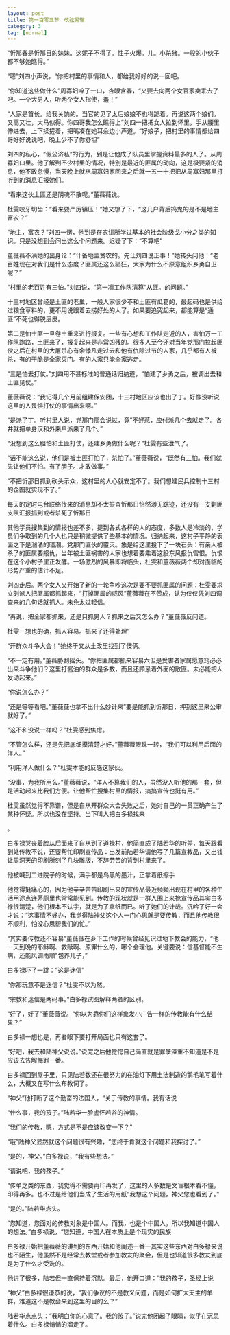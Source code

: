 ```yaml
---
layout: post
title: 第一百零五节　改弦易辙
category: 3
tag: [normal]
---
```


“忻那春是忻那日的妹妹。这妮子不得了。性子火爆。儿。小杀猪。一般的小伙子都不够她瞧得。”

“嗯”刘四小声说，“你把村里的事情和人，都给我好好的说一回吧。

“你知道这些做什么”周寡妇啐了一口，杏眼含春，“又要去向两个女官家卖乖去了吧。一个大男人，听两个女人指使，羞！”

“人家是首长。给我关饷的。当官的见了太后娘娘不也得跪着。再说这两个娘们。又高又壮，大马似得。你四哥我怎么瞧得上”刘四一把把女人拉到怀里，手从腰里伸进去，上下揉搓着，把嘴凑在她耳朵边小声道。“好娘子，把村里的事情都给四哥好好说说吧，晚上少不了你舒坦”

刘四的私心，“假公济私”的行为，到是让他成了队员里掌握资料最多的人了。从周寡妇口里。他了解到不少村里的情况，特别是最近的匪属的动向，这是极要紧的消息，他不敢怠慢，当天晚上就从周寡妇家回来之后就一五一十把把从周寡妇那里打听到的消息汇报她们。

“看来这伙土匪还是阴魂不散呢。”董薇薇说。

杜雯咬牙切齿：“看来要严厉镇压！”她又想了下，“这几户背后捣鬼的是不是地主富农？”

“地主，富农？”刘四一愣，他到是在农讲所学过基本的社会阶级戈小分之类的知识。只是没想到会问出这么个问题来。迟疑了下：“不算吧”

董薇薇不满她的出身论：“什备地主贫农的。先让刘四说正事！”她转头问他：“老百姓现在对我们是什么态度？匪属还这么猖狂，大家为什么不原意组织乡勇自卫呢？”

“村里的老百姓有三怕。”刘四说，“第一凛工作队清算“从匪。的问题。”

十三村地区曾经是土匪的老巢，一般人家很少不和土匪有瓜葛的，最起码也是供给过粮食草料的，更不用说跟着去捞好处的人了。如果要追究起来，都能算是“通匪”不死也得脱层皮。

第二是怕土匪一旦卷土重来进行报复。一些有心想和工作队走近的人，害怕万一工作队跑路，土匪来了，报复起来是非常凶残的。很多人至今还对当年党那门拉起匪伙之后在村里的大屠杀心有余悸凡走过去和他有仇隙过节的人家，几乎都有人被杀，有的干脆是全家灭门。有的人家只能全家逃走。

“三是怕去打仗。”刘四用不甚标准的普通话归纳道，“怕建了乡勇之后，被调出去和土匪见仗。”

董薇薇说：“我记得几个月前组建保安团，十三村地区应该也出了丁。好像没听说这里的人畏惧打仗的事情出来啊。”

“是派了丁。听村里人说，党那门那会说过，竟”不好惹，应付派几个去就走了。各井就把单身汉和外来户派来了几个。”

“没想到这么胆怕和土匪打仗，还建乡勇做什么呢？”杜雯有些泄气了。

“话不能这么说，他们是被土匪打怕了，杀怕了。”董薇薇说，“既然有三怕。我们就先让他们不怕。有了胆子。才敢做事。”

“不把忻那日抓到砍头示众，这村里的人心就安定不了。我们想建民兵控制十三村的企图就实现不了。”

每天的定时电台联络传来的消息却不太振奋忻那日怡然渺无踪迹，还没有一支剿匪支队汇报抓到或者杀死了忻那日

其他学员搜集到的情报也差不多，提到各式各样的人的态度，多数人是冷淡的，学员们争取到的几个人也只是稍微提供了些基本的情况。归纳起来，这村子平静的表面之下是汹涌的暗潮。党那门匪伙的覆灭。象是给这里投下了一块石头：有亲人被杀了的匪属要报仇，当年被土匪祸害的人家也想着要乘着这股东风报仇雪恨。仇恨在这个小村子里正发酵。一场激烈的风暴即将临头，杜雯和董薇薇两个却对面临的形势严重的估计不足。

刘四走后。两个女人又开始了新的一轮争吵这次是要不要抓匪属的问题：杜雯要求立刻派人把匪属都抓起来，“打掉匪属的威风”董薇薇在不赞成，认为仅仅凭刘四调查来的几句话就抓人。未免太过轻信。

“再说，把全家都抓来，还是只抓男人？抓来之后又怎么办？”董薇薇反问道。

杜雯一想也的确，抓人容易。抓来了还得处理”

“开群众斗争大会！”她终于又从土改里找到了伎俩。

“不一定有用。”董薇胁刮摇头。“你把匪属都抓来容易六但是受害者家属愿意窍必必出来斗争他们？这里打酱油的群众是多数，而且还顾忌着外面的散匪。未必能把人发动起来。”

“你说怎么办？”

“还是等等看吧。”董薇薇也拿不出什么妙计来”要是能抓到忻那日，押到这里来公审就好了。”

“这不和没说一样吗？”杜雯感到焦虑。

“不管怎么样，还是先把底细摸清楚才好。”董薇薇眼珠一转，“我们可以利用后面的洋人。”

“利用洋人做什么？”杜雯本能的反感这家伙。

“没事，为我所用么。”董薇薇说，“洋人不算我们的人，虽然没人听他的那一套，但是活动起来比我们方便。让他帮忙搜集村里的情报，搞搞宣传也挺有用。”

杜雯虽然觉得不靠谱，但是自从开群众大会失败之后，她对自己的一贯正确产生了某种怀疑。所以也没在坚持。当下叫人把白多禄找来

。

白多禄哭丧着脸从后面来了自从到了道禄村，他简直成了陆若华的听差，每天跟看到处传教不说，还要帮忙印刷宣传品：出发前陆若华请他写了几篇宣教品，又出钱让周洞天的印刷所刻了几块雕版，不辞劳苦的背到村里来了。

他被喊到二进院子的时候，满手都是乌黑的墨汁，正拿着纸擦手

他觉得挺痛心的，因为他辛辛苦苦印刷出来的宣传品最近频频出现在村里的各种生活用途点连茅厕里也常常能见到。传教的现状就是一群人围上来抢宣传品其实白多禄很清楚，他们根本不认字，就是为了拿纸而已。听了她们的计哉。沉吟了好一会才说：“这事情不好办，我觉得陆神父这个人一门心思就是要传教，而且他传教很不顺利，怕没心思帮我们的忙。”

“其实要传教还不容易”董薇薇在乡下工作的时候曾经见识过地下教会的能力，“他一天到晚的耶稣啊、救赎啊、原罪什么的，哪个会理他。关键要说：信基督能不生病，还能风调雨顺"包养儿子，”

白多禄吓了一跳：“这是迷信”

“你那玩意不是迷信？”杜雯不以为然。

“宗教和迷信是两码事。”白多禄试图解释两者的区别。

“好了，好了”董薇薇说。“你以为靠你们这样象发小广告一样的传教能有什么结果？”

白多禄一想也是，再者眼下要打开局面也只有这套了。

“好吧，我去和陆神父说说。”说完之后他觉愕自己简直就是罪孽深重不知道是不是应该去告解悔罪一番。

白多禄回到屋子里，只见陆若数还在很努力的在油灯下用土法制造的鹅毛笔写着什么，大概又在写什么布教词了。

“神父”他打断了这个勤奋的法国人，“关于传教的事情。我有话说

“什么事，我的孩子。”陆若华一脸虚怀若谷的神情。

“我们的传教，嗯，方式是不是应该改变一下？”

“哦”陆神父显然就这个问题很有兴趣，“您终于肯就这个问题和我探讨了。”

“是的，神父。”白多禄说，“我有些想法。”

“请说吧，我的孩子。”

“传单之类的东西，我觉得不需要再印再发了，这里的人多数是文盲根本看不懂，印得再多。也不过是给他们当成了生活的用纸”我想这个问题，神父您也看到了。”

“是的。”陆若华点头。

“您知道，您面对的传教对象是中国人。而我，也是个中国人。所以我知道中国人的想法。”白多禄说，“您知道，中国人在本质上是个现实的民族

白多禄开始把董薇薇的讲到的东西开始和他阐述一番一其实这些东西对白多禄来说也不陌生，他虽然不是经常去教堂或者参加教友的聚会，但是也知道很多教友到底是为了什么才受洗的。

他讲了很多，陆若但一直保持着沉默。最后，他开口道：“我的孩子，圣经上说

“神父”白多禄很谦恭的说，“我们争议的不是教义问题，而是如何扩大天主的羊群，难道这不是教会来到这里的目的么？”

陆若华点点头：“我明白你的心意了。我的孩子。”说完他闭起了眼睛，似乎在沉思着什么。白多禄悄悄的溜走了。